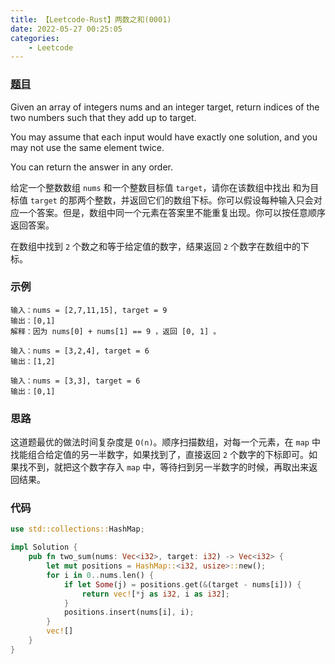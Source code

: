 ```yaml
---
title: 【Leetcode-Rust】两数之和(0001)
date: 2022-05-27 00:25:05
categories:
    - Leetcode
---
```


### [题目](https://leetcode.cn/problems/two-sum/)

Given an array of integers nums and an integer target, return indices of the two numbers such that they add up to target.

You may assume that each input would have exactly one solution, and you may not use the same element twice.

You can return the answer in any order.

给定一个整数数组 `nums` 和一个整数目标值 `target`，请你在该数组中找出 和为目标值 `target` 的那两个整数，并返回它们的数组下标。你可以假设每种输入只会对应一个答案。但是，数组中同一个元素在答案里不能重复出现。你可以按任意顺序返回答案。

在数组中找到 `2` 个数之和等于给定值的数字，结果返回 `2` 个数字在数组中的下标。

### 示例

    输入：nums = [2,7,11,15], target = 9
    输出：[0,1]
    解释：因为 nums[0] + nums[1] == 9 ，返回 [0, 1] 。

    输入：nums = [3,2,4], target = 6
    输出：[1,2]

    输入：nums = [3,3], target = 6
    输出：[0,1]

### 思路

这道题最优的做法时间复杂度是 `O(n)`。顺序扫描数组，对每一个元素，在 `map` 中找能组合给定值的另一半数字，如果找到了，直接返回 `2` 个数字的下标即可。如果找不到，就把这个数字存入 `map` 中，等待扫到另一半数字的时候，再取出来返回结果。


### 代码

```rust
use std::collections::HashMap;

impl Solution {
    pub fn two_sum(nums: Vec<i32>, target: i32) -> Vec<i32> {
        let mut positions = HashMap::<i32, usize>::new();
        for i in 0..nums.len() { 
            if let Some(j) = positions.get(&(target - nums[i])) {
                return vec![*j as i32, i as i32];
            }
            positions.insert(nums[i], i);
        }
        vec![]
    }
}
```